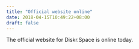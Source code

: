 ```yaml
---
title: "Official website online"
date: 2018-04-15T10:49:22+08:00
draft: false
---
```


The official website for Diskr.Space is online today.
